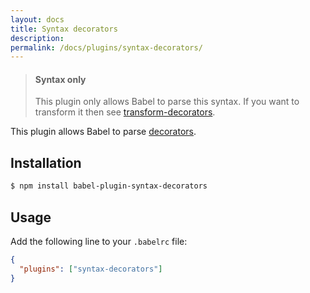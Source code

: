 ```yaml
---
layout: docs
title: Syntax decorators
description:
permalink: /docs/plugins/syntax-decorators/
---
```


<blockquote class="babel-callout babel-callout-info">
  <h4>Syntax only</h4>
  <p>
    This plugin only allows Babel to parse this syntax. If you want to transform it then
    see <a href="/docs/plugins/transform-decorators">transform-decorators</a>.
  </p>
</blockquote>

This plugin allows Babel to parse [decorators](https://github.com/wycats/javascript-decorators/blob/master/README.md).

## Installation

```sh
$ npm install babel-plugin-syntax-decorators
```

## Usage

Add the following line to your `.babelrc` file:

```json
{
  "plugins": ["syntax-decorators"]
}
```
